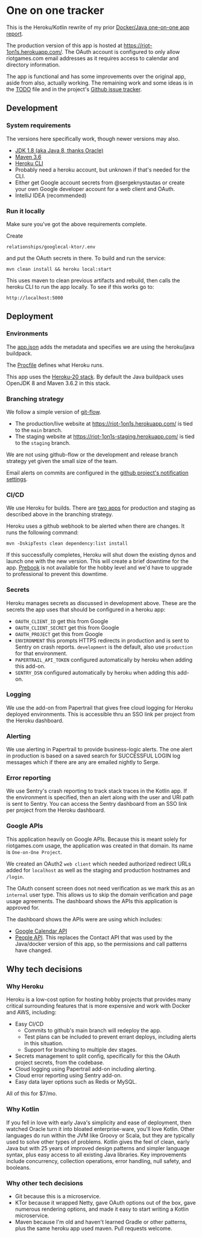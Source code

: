 # One on one tracker 
This is the Heroku/Kotlin rewrite of my prior [Docker/Java one-on-one app report](https://github.com/sergeknystautas/relationships-googlecal).

The production version of this app is hosted at https://riot-1on1s.herokuapp.com/.  The OAuth account is configured to only allow riotgames.com email addresses as it requires access to calendar and directory information.

The app is functional and has some improvements over the original app, aside from also, actually working.  The remaining work and some ideas is in the [TODO](https://github.com/sergeknystautas/relationships-googlecal-ktor/blob/main/TODO) file and in the project's [Github issue tracker](https://github.com/sergeknystautas/relationships-googlecal-ktor/issues).


## Development
### System requirements
The versions here specifically work, though newer versions may also.
* [JDK 1.8 (aka Java 8, thanks Oracle)](https://www.oracle.com/java/technologies/javase/javase-jdk8-downloads.html)
* [Maven 3.6](https://maven.apache.org/download.cgi)
* [Heroku CLI](https://devcenter.heroku.com/articles/heroku-cli)
* Probably need a heroku account, but unknown if that's needed for the CLI.
* Either get Google account secrets from @sergeknystautas or create your own Google developer account for a web client and OAuth.
* IntelliJ IDEA (recommended)

### Run it locally

Make sure you've got the above requirements complete.

Create

``relationships/googlecal-ktor/.env``

and put the OAuth secrets in there.  To build and run the service:

``mvn clean install && heroku local:start``

This uses maven to clean previous artifacts and rebuild, then calls the heroku CLI to run the app locally.  To see if this works go to:

``http://localhost:5000``

## Deployment

### Environments

The [app.json]([https://github.com/sergeknystautas/relationships-googlecal-ktor/blob/main/app.json) adds the metadata and specifies we are using the heroku/java buildpack.

The [Procfile](https://github.com/sergeknystautas/relationships-googlecal-ktor/blob/main/Procfile) defines what Heroku runs.

This app uses the [Heroku-20 stack](https://devcenter.heroku.com/articles/heroku-20-stack).  By default the Java buildpack uses OpenJDK 8 and Maven 3.6.2 in this stack.

### Branching strategy

We follow a simple version of [git-flow](https://nvie.com/posts/a-successful-git-branching-model/).
* The production/live website at https://riot-1on1s.herokuapp.com/ is tied to the ``main`` branch.
* The staging website at https://riot-1on1s-staging.herokuapp.com/ is tied to the ``staging`` branch.

We are not using github-flow or the development and release branch strategy yet given the small size of the team.

Email alerts on commits are configured in the [github project's notification settings](https://github.com/sergeknystautas/relationships-googlecal-ktor/settings/notifications).

### CI/CD

We use Heroku for builds.  There are [two apps](https://devcenter.heroku.com/articles/multiple-environments) for production and staging as described above in the branching strategy.

Heroku uses a github webhook to be alerted when there are changes.  It runs the following command:

``mvn -DskipTests clean dependency:list install``

If this successfully completes, Heroku will shut down the existing dynos and launch one with the new version.  This will create a brief downtime for the app.  [Prebook](https://devcenter.heroku.com/articles/preboot) is not available for the hobby level and we'd have to upgrade to professional to prevent this downtime.

### Secrets

Heroku manages secrets as discussed in development above.  These are the secrets the app uses that should be configured in a heroku app:

* ``OAUTH_CLIENT_ID`` get this from Google
* ``OAUTH_CLIENT_SECRET``  get this from Google
* ``OAUTH_PROJECT`` get this from Google
* ``ENVIRONMENT`` this prompts HTTPS redirects in production and is sent to Sentry on crash reports.  `development` is the default, also use `production` for that environment.
* ``PAPERTRAIL_API_TOKEN`` configured automatically by heroku when adding this add-on.
* ``SENTRY_DSN`` configured automatically by heroku when adding this add-on.

### Logging

We use the add-on from Papertrail that gives free cloud logging for Heroku deployed environments.  This is accessible thru an SSO link per project from the Heroku dashboard.

### Alerting

We use alerting in Papertrail to provide business-logic alerts.   The one alert in production is based on a saved search for SUCCESSFUL LOGIN log messages which if there are any are emailed nightly to Serge. 

### Error reporting

We use Sentry's crash reporting to track stack traces in the Kotlin app.  If the environment is specified, then an alert along with the user and URI path is sent to Sentry.  You can access the Sentry dashboard from an SSO link per project from the Heroku dashboard.

### Google APIs

This application heavily on Google APIs.  Because this is meant solely for riotgames.com usage, the application was created in that domain.  Its name is ``One-on-One Project``.

We created an OAuth2 `web client` which needed authorized redirect URLs added for `localhost` as well as the staging and production hostnames and `/login`.

The OAuth consent screen does not need verification as we mark this as an `internal` user type.  This allows us to skip the domain verification and page usage agreements.  The dashboard shows the APIs this application is approved for.

The dashboard shows the APIs were are using which includes:
* [Google Calendar API](https://developers.google.com/calendar)
* [People API](https://developers.google.com/people).  This replaces the Contact API that was used by the Java/docker version of this app, so the permissions and call patterns have changed.

## Why tech decisions
### Why Heroku

Heroku is a low-cost option for hosting hobby projects that provides many critical surrounding features that is more expensive and work with Docker and AWS, including:
* Easy CI/CD 
  * Commits to github's main branch will redeploy the app.
  * Test plans can be included to prevent errant deploys, including alerts in this situation.
  * Support for branching to multiple dev stages.
* Secrets management to split config, specifically for this the OAuth project secrets, from the codebase.
* Cloud logging using Papertrail add-on including alerting.
* Cloud error reporting using Sentry add-on.
* Easy data layer options such as Redis or MySQL.

All of this for $7/mo.

### Why Kotlin

If you fell in love with early Java's simplicity and ease of deployment, then watched Oracle turn it into bloated enterprise-ware, you'll love Kotlin.  Other languages do run within the JVM like Groovy or Scala, but they are typically used to solve other types of problems.  Kotlin gives the feel of clean, early Java but with 25 years of improved design patterns and simpler language syntax, plus easy access to all existing Java libraries.  Key improvements include concurrency, collection operations, error handling, null safety, and booleans.

### Why other tech decisions

* Git because this is a microservice.
* KTor because it wrapped Netty, gave OAuth options out of the box, gave numerous rendering options, and made it easy to start writing a Kotlin microservice.
* Maven because I'm old and haven't learned Gradle or other patterns, plus the same heroku app used maven.  Pull requests welcome.

